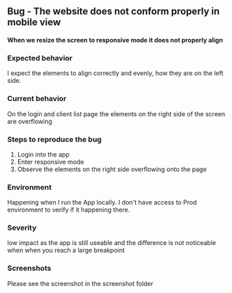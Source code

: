 ## Bug - The website does not conform properly in mobile view

#### When we resize the screen to responsive mode it does not properly align

### Expected behavior

I expect the elements to align correctly and evenly, how they are on the left side.

### Current behavior

On the login and client list page the elements on the right side of the screen are overflowing

### Steps to reproduce the bug

1. Login into the app
2. Enter responsive mode
3. Observe the elements on the right side overflowing onto the page

### Environment

Happening when I run the App locally. I don't have access to Prod environment to verify if it happening there.

### Severity

low impact as the app is still useable and the difference is not noticeable when when you reach a large breakpoint

### Screenshots

Please see the screenshot in the screenshot folder
